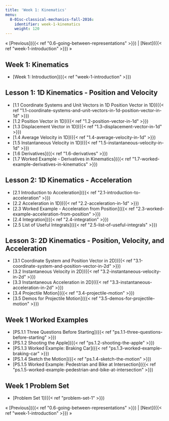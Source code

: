 ```yaml
---
title: 'Week 1: Kinematics'
menu:
  8-01sc-classical-mechanics-fall-2016:
    identifier: week-1-kinematics
    weight: 120
---
```

« [Previous]({{< ref "0.6-going-between-representations" >}}) | [Next]({{< ref "week-1-introduction" >}}) »

Week 1: Kinematics
------------------

*   [Week 1: Introduction]({{< ref "week-1-introduction" >}})

Lesson 1: 1D Kinematics - Position and Velocity
-----------------------------------------------

*   [1.1 Coordinate Systems and Unit Vectors in 1D Position Vector in 1D]({{< ref "1.1-coordinate-systems-and-unit-vectors-in-1d-position-vector-in-1d" >}})
*   [1.2 Position Vector in 1D]({{< ref "1.2-position-vector-in-1d" >}})
*   [1.3 Displacement Vector in 1D]({{< ref "1.3-displacement-vector-in-1d" >}})
*   [1.4 Average Velocity in 1D]({{< ref "1.4-average-velocity-in-1d" >}})
*   [1.5 Instantaneous Velocity in 1D]({{< ref "1.5-instantaneous-velocity-in-1d" >}})
*   [1.6 Derivatives]({{< ref "1.6-derivatives" >}})
*   [1.7 Worked Example - Derivatives in Kinematics]({{< ref "1.7-worked-example-derivatives-in-kinematics" >}})

Lesson 2: 1D Kinematics - Acceleration
--------------------------------------

*   [2.1 Introduction to Acceleration]({{< ref "2.1-introduction-to-acceleration" >}})
*   [2.2 Acceleration in 1D]({{< ref "2.2-acceleration-in-1d" >}})
*   [2.3 Worked Example - Acceleration from Position]({{< ref "2.3-worked-example-acceleration-from-position" >}})
*   [2.4 Integration]({{< ref "2.4-integration" >}})
*   [2.5 List of Useful Integrals]({{< ref "2.5-list-of-useful-integrals" >}})

Lesson 3: 2D Kinematics - Position, Velocity, and Acceleration
--------------------------------------------------------------

*   [3.1 Coordinate System and Position Vector in 2D]({{< ref "3.1-coordinate-system-and-position-vector-in-2d" >}})
*   [3.2 Instantaneous Velocity in 2D]({{< ref "3.2-instantaneous-velocity-in-2d" >}})
*   [3.3 Instantaneous Acceleration in 2D]({{< ref "3.3-instantaneous-acceleration-in-2d" >}})
*   [3.4 Projectile Motion]({{< ref "3.4-projectile-motion" >}})
*   [3.5 Demos for Projectile Motion]({{< ref "3.5-demos-for-projectile-motion" >}})

Week 1 Worked Examples
----------------------

*   [PS.1.1 Three Questions Before Starting]({{< ref "ps.1.1-three-questions-before-starting" >}})
*   [PS.1.2 Shooting the Apple]({{< ref "ps.1.2-shooting-the-apple" >}})
*   [PS.1.3 Worked Example: Braking Car]({{< ref "ps.1.3-worked-example-braking-car" >}})
*   [PS.1.4 Sketch the Motion]({{< ref "ps.1.4-sketch-the-motion" >}})
*   [PS.1.5 Worked Example: Pedestrian and Bike at Intersection]({{< ref "ps.1.5-worked-example-pedestrian-and-bike-at-intersection" >}}) 

Week 1 Problem Set
------------------

*   [Problem Set 1]({{< ref "problem-set-1" >}})

« [Previous]({{< ref "0.6-going-between-representations" >}}) | [Next]({{< ref "week-1-introduction" >}}) »